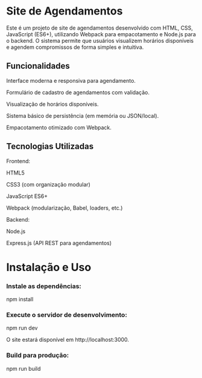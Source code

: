 # Site de Agendamentos

Este é um projeto de site de agendamentos desenvolvido com HTML, CSS, JavaScript (ES6+), utilizando Webpack para empacotamento e Node.js para o backend. O sistema permite que usuários visualizem horários disponíveis e agendem compromissos de forma simples e intuitiva.

## Funcionalidades

Interface moderna e responsiva para agendamento.

Formulário de cadastro de agendamentos com validação.

Visualização de horários disponíveis.

Sistema básico de persistência (em memória ou JSON/local).

Empacotamento otimizado com Webpack.

## Tecnologias Utilizadas

Frontend:

HTML5

CSS3 (com organização modular)

JavaScript ES6+

Webpack (modularização, Babel, loaders, etc.)

Backend:

Node.js

Express.js (API REST para agendamentos)


# Instalação e Uso

### Instale as dependências:

npm install


### Execute o servidor de desenvolvimento:

npm run dev

O site estará disponível em http://localhost:3000.

### Build para produção:

npm run build




